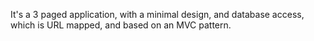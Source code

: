 It's a 3 paged application, with a minimal design, and database access,
which is URL mapped, and based on an MVC pattern.
